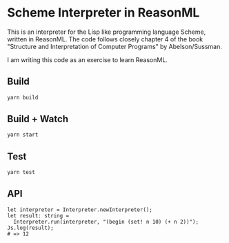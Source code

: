 # Scheme Interpreter in ReasonML

This is an interpreter for the Lisp like programming language Scheme, written in ReasonML. The code follows closely chapter 4 of the book "Structure and Interpretation of Computer Programs" by Abelson/Sussman.

I am writing this code as an exercise to learn ReasonML.

## Build

```bash
yarn build
```

## Build + Watch

```bash
yarn start

```

## Test

```bash
yarn test

```


## API

```reason
let interpreter = Interpreter.newInterpreter();
let result: string =
  Interpreter.run(interpreter, "(begin (set! n 10) (+ n 2))");
Js.log(result);
# => 12
```
